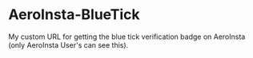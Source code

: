 # AeroInsta-BlueTick
My custom URL for getting the blue tick verification badge on AeroInsta (only AeroInsta User's can see this).
